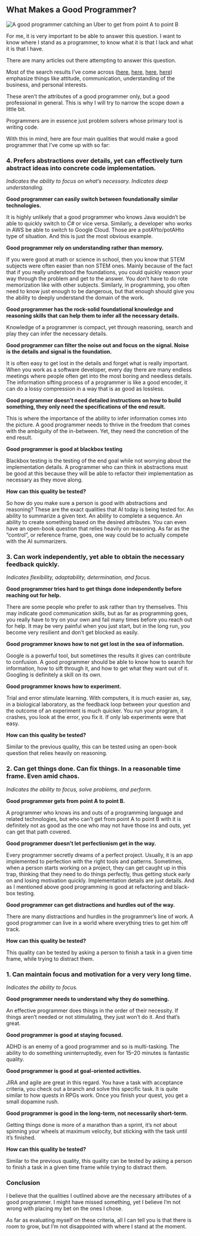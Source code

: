 ## What Makes a Good Programmer?

![A good programmer catching an Uber to get from point A to point B](https://cdn-images-1.medium.com/max/2000/1*kyxAPZIv4jEe73FXREe7fQ.jpeg)

For me, it is very important to be able to answer this question. I want to know where I stand as a programmer, to know what it is that I lack and what it is that I have.

There are many articles out there attempting to answer this question.

Most of the search results I’ve come across ([here](https://www.scalablepath.com/hiring/7-qualities-of-great-programmers), [here](https://www.reddit.com/r/cscareerquestions/comments/8myqat/what_makes_someone_a_good_programmer/), [here](https://www.codingdojo.com/blog/trait-of-great-programmers), [here](https://jorcus.com/characteristics-of-a-good-programmer/)) emphasize things like attitude, communication, understanding of the business, and personal interests.

These aren’t the attributes of a good programmer only, but a good professional in general. This is why I will try to narrow the scope down a little bit.

Programmers are in essence just problem solvers whose primary tool is writing code.

With this in mind, here are four main qualities that would make a good programmer that I’ve come up with so far:

### 4. Prefers abstractions over details, yet can effectively turn abstract ideas into concrete code implementation.

_Indicates the ability to focus on what’s necessary. Indicates deep understanding._

**Good programmer can easily switch between foundationally similar technologies.**

It is highly unlikely that a good programmer who knows Java wouldn’t be able to quickly switch to C# or vice versa. Similarly, a developer who works in AWS be able to switch to Google Cloud. Those are a potAYto/potAHto type of situation. And this is just the most obvious example.

**Good programmer rely on understanding rather than memory.**

If you were good at math or science in school, then you know that STEM subjects were often easier than non STEM ones. Mainly because of the fact that if you really understood the foundations, you could quickly reason your way through the problem and get to the answer. You don’t have to do rote memorization like with other subjects. Similarly, in programming, you often need to know just enough to be dangerous, but that enough should give you the ability to deeply understand the domain of the work.

**Good programmer has the rock-solid foundational knowledge and reasoning skills that can help them to infer all the necessary details.**

Knowledge of a programmer is compact, yet through reasoning, search and play they can infer the necessary details.

**Good programmer can filter the noise out and focus on the signal. Noise is the details and signal is the foundation.**

It is often easy to get lost in the details and forget what is really important. When you work as a software developer, every day there are many endless meetings where people often get into the most boring and needless details. The information sifting process of a programmer is like a good encoder, it can do a lossy compression in a way that is as good as lossless.

**Good programmer doesn’t need detailed instructions on how to build something, they only need the specifications of the end result.**

This is where the importance of the ability to infer information comes into the picture. A good programmer needs to thrive in the freedom that comes with the ambiguity of the in-between. Yet, they need the concretion of the end result.

**Good programmer is good at blackbox testing**

Blackbox testing is the testing of the end goal while not worrying about the implementation details. A programmer who can think in abstractions must be good at this because they will be able to refactor their implementation as necessary as they move along.

**How can this quality be tested?**

So how do you make sure a person is good with abstractions and reasoning? These are the exact qualities that AI today is being tested for. An ability to summarize a given text. An ability to complete a sequence. An ability to create something based on the desired attributes. You can even have an open-book question that relies heavily on reasoning. As far as the “control”, or reference frame, goes, one way could be to actually compete with the AI summarizers.

### 3. Can work independently, yet able to obtain the necessary feedback quickly.

_Indicates flexibility, adaptability, determination, and focus._

**Good programmer tries hard to get things done independently before reaching out for help.**

There are some people who prefer to ask rather than try themselves. This may indicate good communication skills, but as far as programming goes, you really have to try on your own and fail many times before you reach out for help. It may be very painful when you just start, but in the long run, you become very resilient and don’t get blocked as easily.

**Good programmer knows how to not get lost in the sea of information.**

Google is a powerful tool, but sometimes the results it gives can contribute to confusion. A good programmer should be able to know how to search for information, how to sift through it, and how to get what they want out of it. Googling is definitely a skill on its own.

**Good programmer knows how to experiment.**

Trial and error stimulate learning. With computers, it is much easier as, say, in a biological laboratory, as the feedback loop between your question and the outcome of an experiment is much quicker. You run your program, it crashes, you look at the error, you fix it. If only lab experiments were that easy.

**How can this quality be tested?**

Similar to the previous quality, this can be tested using an open-book question that relies heavily on reasoning.

### 2. Can get things done. Can fix things. In a reasonable time frame. Even amid chaos.

_Indicates the ability to focus, solve problems, and perform._

**Good programmer gets from point A to point B.**

A programmer who knows ins and outs of a programming language and related technologies, but who can’t get from point A to point B with it is definitely not as good as the one who may not have those ins and outs, yet can get that path covered.

**Good programmer doesn’t let perfectionism get in the way.**

Every programmer secretly dreams of a perfect project. Usually, it is an app implemented to perfection with the right tools and patterns. Sometimes, when a person starts working on a project, they can get caught up in this trap, thinking that they need to do things perfectly, thus getting stuck early on and losing motivation quickly. Implementation details are just details. And as I mentioned above good programming is good at refactoring and black-box testing.

**Good programmer can get distractions and hurdles out of the way.**

There are many distractions and hurdles in the programmer’s line of work. A good programmer can live in a world where everything tries to get him off track.

**How can this quality be tested?**

This quality can be tested by asking a person to finish a task in a given time frame, while trying to distract them.

### 1. Can maintain focus and motivation for a very very long time.

_Indicates the ability to focus._

**Good programmer needs to understand why they do something.**

An effective programmer does things in the order of their necessity. If things aren’t needed or not stimulating, they just won’t do it. And that’s great.

**Good programmer is good at staying focused.**

ADHD is an enemy of a good programmer and so is multi-tasking. The ability to do something uninterruptedly, even for 15–20 minutes is fantastic quality.

**Good programmer is good at goal-oriented activities.**

JIRA and agile are great in this regard. You have a task with acceptance criteria, you check out a branch and solve this specific task. It is quite similar to how quests in RPGs work. Once you finish your quest, you get a small dopamine rush.

**Good programmer is good in the long-term, not necessarily short-term.**

Getting things done is more of a marathon than a sprint, it’s not about spinning your wheels at maximum velocity, but sticking with the task until it’s finished.

**How can this quality be tested?**

Similar to the previous quality, this quality can be tested by asking a person to finish a task in a given time frame while trying to distract them.

### Conclusion

I believe that the qualities I outlined above are the necessary attributes of a good programmer. I might have missed something, yet I believe I’m not wrong with placing my bet on the ones I chose.

As far as evaluating myself on these criteria, all I can tell you is that there is room to grow, but I’m not disappointed with where I stand at the moment.

